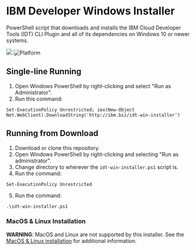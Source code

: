# IBM Developer Windows Installer

PowerShell script that downloads and installs the IBM Cloud Developer Tools (IDT) CLI Plugin and all of its dependencies on Windows 10 or newer systems.  

[![](https://img.shields.io/badge/IBM%20Cloud-powered-blue.svg)](https://bluemix.net)
![Platform](https://img.shields.io/badge/platform-PowerShell-lightgrey.svg?style=flat)

## Single-line Running

1. Open Windows PowerShell by right-clicking and select "Run as Administrator".
2. Run this command:
```
Set-ExecutionPolicy Unrestricted; iex(New-Object Net.WebClient).DownloadString('http://ibm.biz/idt-win-installer')
```

## Running from Download

1. Download or clone this repository.
2. Open Windows PowerShell by right-clicking and selecting "Run as administrator".
3. Change directory to wherever the `idt-win-installer.ps1` script is.
4. Run the command:
```
Set-ExecutionPolicy Unrestricted
```
5. Run the command:
```
.\idt-win-installer.ps1
```


### MacOS &amp; Linux Installation

**WARNING**: MacOS and Linux are not supported by this installer.  See the [MacOS &amp; Linux installation](../linux-installer/README.md) for additional information.
